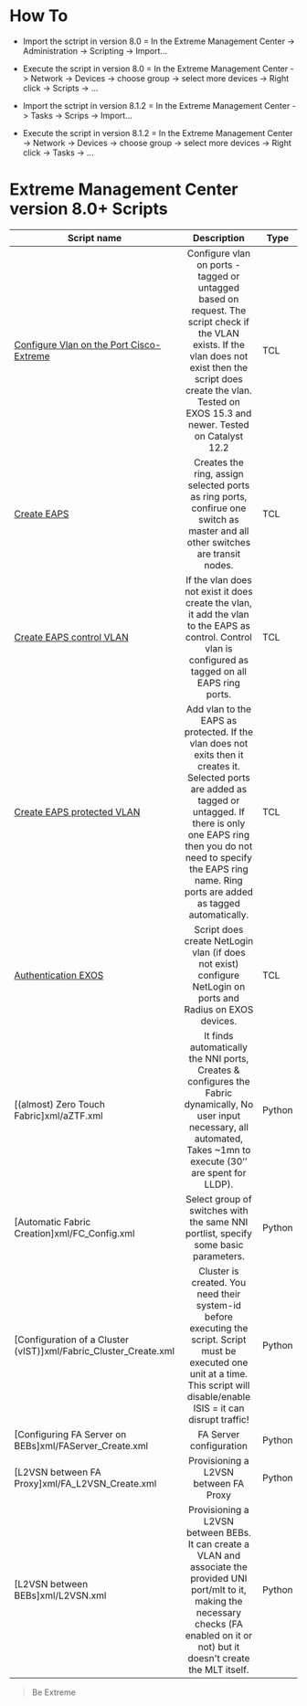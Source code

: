 # How To
* Import the sctript in version 8.0 = In the Extreme Management Center -> Administration -> Scripting  -> Import...
* Execute the script in version 8.0 = In the Extreme Management Center -> Network -> Devices -> choose group -> select more devices -> Right click -> Scripts -> ...

* Import the sctript in version 8.1.2 = In the Extreme Management Center -> Tasks -> Scrips  -> Import...
* Execute the script in version 8.1.2 = In the Extreme Management Center -> Network -> Devices -> choose group -> select more devices -> Right click -> Tasks -> ...


# Extreme Management Center version 8.0+ Scripts
| Script name   | Description   | Type   |
| ------------- |:-------------:| ------ |
|[Configure Vlan on the Port Cisco-Extreme](xml/Configure_Vlan_on_the_Port-Cisco-Extreme.xml)|Configure vlan on ports - tagged or untagged based on request. The script check if the VLAN exists. If the vlan does not exist then the script does create the vlan. Tested on EXOS 15.3 and newer. Tested on Catalyst 12.2|TCL|
|[Create EAPS ](xml/Create_EAPS.xml)|Creates the ring, assign selected ports as ring ports, confirue one switch as master and all other switches are transit nodes.|TCL|
|[Create EAPS control VLAN](xml/Create_EAPS_control_VLAN.xml)| If the vlan does not exist it does create the vlan, it add the vlan to the EAPS as control. Control vlan is configured as tagged on all EAPS ring ports.|TCL|
|[Create EAPS protected VLAN](xml/Create_EAPS_protected_VLAN.xml)|Add vlan to the EAPS as protected. If the vlan does not exits then it creates it. Selected ports are added as tagged or untagged. If there is only one EAPS ring then you do not need to specify the EAPS ring name. Ring ports are added as tagged automatically.|TCL|
|[Authentication EXOS](xml/Authentication_EXOS.xml)|Script does create NetLogin vlan (if does not exist) configure NetLogin on ports and Radius on EXOS devices.|TCL|
|[(almost) Zero Touch Fabric]xml/aZTF.xml|It finds automatically the NNI ports, Creates & configures the Fabric dynamically, No user input necessary, all automated, Takes ~1mn to execute (30’’ are spent for LLDP).|Python|
|[Automatic Fabric Creation]xml/FC_Config.xml|Select group of switches with the same NNI portlist, specify some basic parameters.|Python|
|[Configuration of a Cluster (vIST)]xml/Fabric_Cluster_Create.xml|Cluster is created. You need their system-id before executing the script. Script must be executed one unit at a time. This script will disable/enable ISIS = it can disrupt traffic!|Python|
|[Configuring FA Server on BEBs]xml/FAServer_Create.xml|FA Server configuration|Python|
|[L2VSN between FA Proxy]xml/FA_L2VSN_Create.xml|Provisioning a L2VSN between FA Proxy|Python|
|[L2VSN between BEBs]xml/L2VSN.xml|Provisioning a L2VSN between BEBs. It can create a VLAN and associate the provided UNI port/mlt to it, making the necessary checks (FA enabled on it or not) but it doesn't create the MLT itself.|Python|

>Be Extreme
